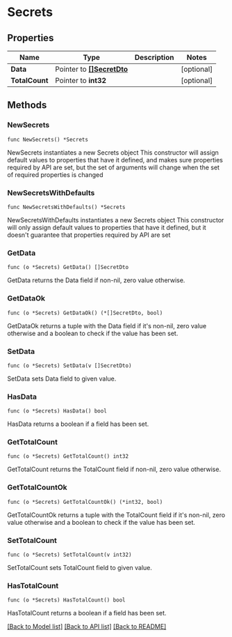 # Secrets

## Properties

Name | Type | Description | Notes
------------ | ------------- | ------------- | -------------
**Data** | Pointer to [**[]SecretDto**](SecretDto.md) |  | [optional] 
**TotalCount** | Pointer to **int32** |  | [optional] 

## Methods

### NewSecrets

`func NewSecrets() *Secrets`

NewSecrets instantiates a new Secrets object
This constructor will assign default values to properties that have it defined,
and makes sure properties required by API are set, but the set of arguments
will change when the set of required properties is changed

### NewSecretsWithDefaults

`func NewSecretsWithDefaults() *Secrets`

NewSecretsWithDefaults instantiates a new Secrets object
This constructor will only assign default values to properties that have it defined,
but it doesn't guarantee that properties required by API are set

### GetData

`func (o *Secrets) GetData() []SecretDto`

GetData returns the Data field if non-nil, zero value otherwise.

### GetDataOk

`func (o *Secrets) GetDataOk() (*[]SecretDto, bool)`

GetDataOk returns a tuple with the Data field if it's non-nil, zero value otherwise
and a boolean to check if the value has been set.

### SetData

`func (o *Secrets) SetData(v []SecretDto)`

SetData sets Data field to given value.

### HasData

`func (o *Secrets) HasData() bool`

HasData returns a boolean if a field has been set.

### GetTotalCount

`func (o *Secrets) GetTotalCount() int32`

GetTotalCount returns the TotalCount field if non-nil, zero value otherwise.

### GetTotalCountOk

`func (o *Secrets) GetTotalCountOk() (*int32, bool)`

GetTotalCountOk returns a tuple with the TotalCount field if it's non-nil, zero value otherwise
and a boolean to check if the value has been set.

### SetTotalCount

`func (o *Secrets) SetTotalCount(v int32)`

SetTotalCount sets TotalCount field to given value.

### HasTotalCount

`func (o *Secrets) HasTotalCount() bool`

HasTotalCount returns a boolean if a field has been set.


[[Back to Model list]](../README.md#documentation-for-models) [[Back to API list]](../README.md#documentation-for-api-endpoints) [[Back to README]](../README.md)


